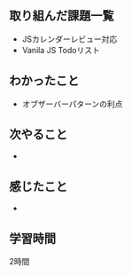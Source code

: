 ## 取り組んだ課題一覧
- JSカレンダーレビュー対応
- Vanila JS Todoリスト

## わかったこと
- オブザーバーパターンの利点

## 次やること
- 

## 感じたこと
- 

## 学習時間
2時間